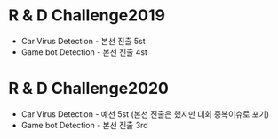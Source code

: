 # R & D Challenge2019

- Car Virus Detection - 본선 진출 5st 
- Game bot Detection - 본선 진출 4st 

# R & D Challenge2020

- Car Virus Detection - 예선 5st (본선 진출은 했지만 대회 중복이슈로 포기)
- Game bot Detection - 본선 진출 3rd  

